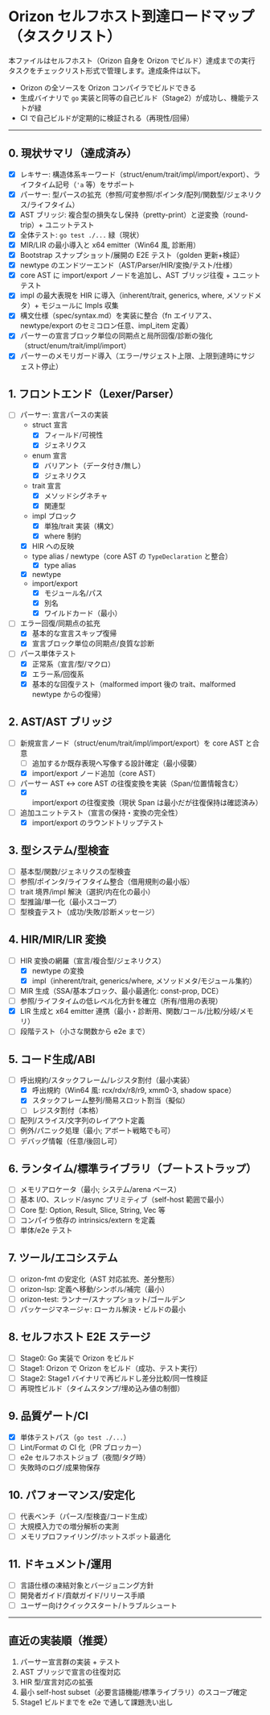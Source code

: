 # Orizon セルフホスト到達ロードマップ（タスクリスト）

本ファイルはセルフホスト（Orizon 自身を Orizon でビルド）達成までの実行タスクをチェックリスト形式で管理します。達成条件は以下。
- Orizon の全ソースを Orizon コンパイラでビルドできる
- 生成バイナリで `go` 実装と同等の自己ビルド（Stage2）が成功し、機能テストが緑
- CI で自己ビルドが定期的に検証される（再現性/回帰）

---

## 0. 現状サマリ（達成済み）
- [x] レキサー: 構造体系キーワード（struct/enum/trait/impl/import/export）、ライフタイム記号（`'a` 等）をサポート
- [x] パーサー: 型パースの拡充（参照/可変参照/ポインタ/配列/関数型/ジェネリクス/ライフタイム）
- [x] AST ブリッジ: 複合型の損失なし保持（pretty-print）と逆変換（round-trip）+ ユニットテスト
- [x] 全体テスト: `go test ./...` 緑（現状）
- [x] MIR/LIR の最小導入と x64 emitter（Win64 風, 診断用）
- [x] Bootstrap スナップショット/展開の E2E テスト（golden 更新+検証）
- [x] newtype のエンドツーエンド（AST/Parser/HIR/変換/テスト/仕様）
- [x] core AST に import/export ノードを追加し、AST ブリッジ往復 + ユニットテスト
- [x] impl の最大表現を HIR に導入（inherent/trait, generics, where, メソッドメタ）+ モジュールに Impls 収集
- [x] 構文仕様（spec/syntax.md）を実装に整合（fn エイリアス、newtype/export のセミコロン任意、impl_item 定義）
- [x] パーサーの宣言ブロック単位の同期点と局所回復/診断の強化（struct/enum/trait/impl/import）
- [x] パーサーのメモリガード導入（エラー/サジェスト上限、上限到達時にサジェスト停止）

## 1. フロントエンド（Lexer/Parser）
- [ ] パーサー: 宣言パースの実装
  - struct 宣言
    - [x] フィールド/可視性
    - [x] ジェネリクス
  - enum 宣言
    - [x] バリアント（データ付き/無し）
    - [x] ジェネリクス
  - trait 宣言
    - [x] メソッドシグネチャ
    - [x] 関連型
  - impl ブロック
    - [x] 単独/trait 実装（構文）
    - [x] where 制約
  - [x] HIR への反映
  - type alias / newtype（core AST の `TypeDeclaration` と整合）
    - [x] type alias
  - [x] newtype
  - import/export
    - [x] モジュール名/パス
    - [x] 別名
    - [x] ワイルドカード（最小）
- [ ] エラー回復/同期点の拡充
  - [x] 基本的な宣言スキップ復帰
  - [x] 宣言ブロック単位の同期点/良質な診断
- [ ] パース単体テスト
  - [x] 正常系（宣言/型/マクロ）
  - [x] エラー系/回復系
  - [x] 基本的な回復テスト（malformed import 後の trait、malformed newtype からの復帰）

## 2. AST/AST ブリッジ
- [ ] 新規宣言ノード（struct/enum/trait/impl/import/export）を core AST と合意
  - [ ] 追加するか既存表現へ写像する設計確定（最小侵襲）
  - [x] import/export ノード追加（core AST）
- [ ] パーサー AST ↔ core AST の往復変換を実装（Span/位置情報含む）
  - [x] import/export の往復変換（現状 Span は最小だが往復保持は確認済み）
- [ ] 追加ユニットテスト（宣言の保持・変換の完全性）
  - [x] import/export のラウンドトリップテスト

## 3. 型システム/型検査
- [ ] 基本型/関数/ジェネリクスの型検査
- [ ] 参照/ポインタ/ライフタイム整合（借用規則の最小版）
- [ ] trait 境界/impl 解決（選択/内在化の最小）
- [ ] 型推論/単一化（最小スコープ）
- [ ] 型検査テスト（成功/失敗/診断メッセージ）

## 4. HIR/MIR/LIR 変換
- [ ] HIR 変換の網羅（宣言/複合型/ジェネリクス）
  - [x] newtype の変換
  - [x] impl（inherent/trait, generics/where, メソッドメタ/モジュール集約）
- [ ] MIR 生成（SSA/基本ブロック、最小最適化: const-prop, DCE）
- [ ] 参照/ライフタイムの低レベル化方針を確立（所有/借用の表現）
- [x] LIR 生成と x64 emitter 連携（最小・診断用、関数/コール/比較/分岐/メモリ）
- [ ] 段階テスト（小さな関数から e2e まで）

## 5. コード生成/ABI
- [ ] 呼出規約/スタックフレーム/レジスタ割付（最小実装）
  - [x] 呼出規約（Win64 風: rcx/rdx/r8/r9, xmm0-3, shadow space）
  - [x] スタックフレーム整列/簡易スロット割当（擬似）
  - [ ] レジスタ割付（本格）
- [ ] 配列/スライス/文字列のレイアウト定義
- [ ] 例外/パニック処理（最小; アボート戦略でも可）
- [ ] デバッグ情報（任意/後回し可）

## 6. ランタイム/標準ライブラリ（ブートストラップ）
- [ ] メモリアロケータ（最小; システム/arena ベース）
- [ ] 基本 I/O、スレッド/async プリミティブ（self-host 範囲で最小）
- [ ] Core 型: Option, Result, Slice, String, Vec 等
- [ ] コンパイラ依存の intrinsics/extern を定義
- [ ] 単体/e2e テスト

## 7. ツール/エコシステム
- [ ] orizon-fmt の安定化（AST 対応拡充、差分整形）
- [ ] orizon-lsp: 定義へ移動/シンボル/補完（最小）
- [ ] orizon-test: ランナー/スナップショット/ゴールデン
- [ ] パッケージマネージャ: ローカル解決・ビルドの最小

## 8. セルフホスト E2E ステージ
- [ ] Stage0: Go 実装で Orizon をビルド
- [ ] Stage1: Orizon で Orizon をビルド（成功、テスト実行）
- [ ] Stage2: Stage1 バイナリで再ビルドし差分比較/同一性検証
- [ ] 再現性ビルド（タイムスタンプ/埋め込み値の制御）

## 9. 品質ゲート/CI
- [x] 単体テストパス（`go test ./...`）
- [ ] Lint/Format の CI 化（PR ブロッカー）
- [ ] e2e セルフホストジョブ（夜間/タグ時）
- [ ] 失敗時のログ/成果物保存

## 10. パフォーマンス/安定化
- [ ] 代表ベンチ（パース/型検査/コード生成）
- [ ] 大規模入力での増分解析の実測
- [ ] メモリプロファイリング/ホットスポット最適化

## 11. ドキュメント/運用
- [ ] 言語仕様の凍結対象とバージョニング方針
- [ ] 開発者ガイド/貢献ガイド/リリース手順
- [ ] ユーザー向けクイックスタート/トラブルシュート

---

## 直近の実装順（推奨）
1) パーサー宣言群の実装 + テスト
2) AST ブリッジで宣言の往復対応
3) HIR 型/宣言対応の拡張
4) 最小 self-host subset（必要言語機能/標準ライブラリ）のスコープ確定
5) Stage1 ビルドまでを e2e で通して課題洗い出し
